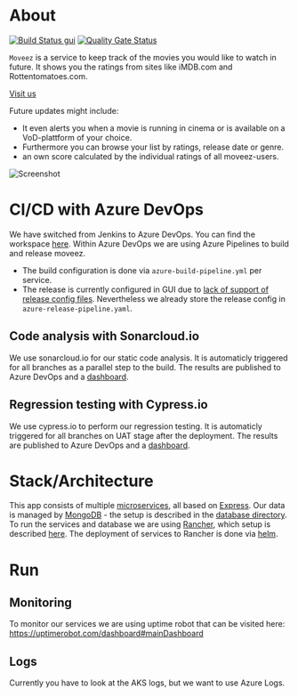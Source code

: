 # About
[![Build Status gui](https://dev.azure.com/Schdieflaw0018/moveez/_apis/build/status/gui?branchName=master)](https://dev.azure.com/Schdieflaw0018/moveez/_build/latest?definitionId=2&branchName=master)
[![Quality Gate Status](https://sonarcloud.io/api/project_badges/measure?project=schdief%3Amoveez-gui&metric=alert_status)](https://sonarcloud.io/dashboard?id=schdief%3Amoveez-gui)

`Moveez` is a service to keep track of the movies you would like to watch in future. It shows you the ratings from sites like iMDB.com and Rottentomatoes.com.

[Visit us](https://www.moveez.de)

Future updates might include:
- It even alerts you when a movie is running in cinema or is available on a VoD-plattform of your choice.
- Furthermore you can browse your list by ratings, release date or genre.
- an own score calculated by the individual ratings of all moveez-users.

![Screenshot](https://github.com/schdief/moveez/blob/master/screenshot.jpg)

# CI/CD with Azure DevOps
We have switched from Jenkins to Azure DevOps. You can find the workspace [here](https://dev.azure.com/Schdieflaw0018/moveez/).
Within Azure DevOps we are using Azure Pipelines to build and release moveez.
* The build configuration is done via `azure-build-pipeline.yml` per service.
* The release is currently configured in GUI due to [lack of support of release config files](https://dev.azure.com/mseng/AzureDevOpsRoadmap/_workitems/edit/1364226/). Nevertheless we already store the release config in `azure-release-pipeline.yaml`.

## Code analysis with Sonarcloud.io
We use sonarcloud.io for our static code analysis. It is automaticly triggered for all branches as a parallel step to the build. The results are published to Azure DevOps and a [dashboard](https://sonarcloud.io/organizations/schdief-github/projects).

## Regression testing with Cypress.io
We use cypress.io to perform our regression testing. It is automaticly triggered for all branches on UAT stage after the deployment. The results are published to Azure DevOps and a [dashboard](https://dashboard.cypress.io/#/projects/dhwwh4/runs).

# Stack/Architecture
This app consists of multiple [microservices](https://github.com/schdief/moveez/tree/master/services), all based on [Express](https://expressjs.com/). Our data is managed by [MongoDB](https://www.mongodb.com) - the setup is described in the [database directory](https://github.com/schdief/moveez/tree/master/infra/database). To run the services and database we are using [Rancher](https://rancher.com), which setup is described [here](https://github.com/schdief/moveez/tree/master/infra/rancher). The deployment of services to Rancher is done via [helm](https://helm.sh). 

# Run
## Monitoring
To monitor our services we are using uptime robot that can be visited here:
https://uptimerobot.com/dashboard#mainDashboard

## Logs
Currently you have to look at the AKS logs, but we want to use Azure Logs.